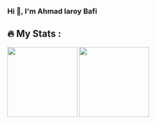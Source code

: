### Hi 👋, I'm Ahmad laroy Bafi

## :fire: My Stats :
<p>
  <img height="160em" src="https://github-readme-stats-p12h0mhkf-amirkode.vercel.app/api/top-langs/?username=laroybafi&hide=css,html,blade,tex&title_color=ffffff&text_color=c9cacc&icon_color=2bbc8a&bg_color=1d1f21&langs_count=6&layout=compact&custom_title=Top%206%20Most%20Used%20Language" />
  <img height="160em" src="https://github-readme-stats.vercel.app/api/top-langs/?username=laroybafia&langs_count=5&theme=tokyonight"/>
</p>



<!--
**laroybafi/laroybafi** is a ✨ _special_ ✨ repository because its `README.md` (this file) appears on your GitHub profile.

Here are some ideas to get you started:

- 🔭 I’m currently working on ...
- 🌱 I’m currently learning ...
- 👯 I’m looking to collaborate on ...
- 🤔 I’m looking for help with ...
- 💬 Ask me about ...
- 📫 How to reach me: ...
- 😄 Pronouns: ...
- ⚡ Fun fact: ...
-->
